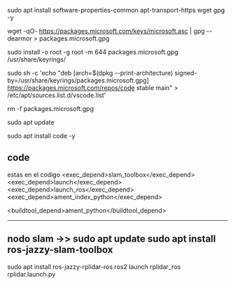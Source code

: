 sudo apt install software-properties-common apt-transport-https wget gpg -y

wget -qO- https://packages.microsoft.com/keys/microsoft.asc | gpg --dearmor > packages.microsoft.gpg

sudo install -o root -g root -m 644 packages.microsoft.gpg /usr/share/keyrings/

sudo sh -c 'echo "deb [arch=$(dpkg --print-architecture) signed-by=/usr/share/keyrings/packages.microsoft.gpg] https://packages.microsoft.com/repos/code stable main" > /etc/apt/sources.list.d/vscode.list'

rm -f packages.microsoft.gpg

sudo apt update

sudo apt install code -y

code
-----------------------
estas en el codigo
<exec_depend>slam_toolbox</exec_depend>
<exec_depend>launch</exec_depend>
<exec_depend>launch_ros</exec_depend>
<exec_depend>ament_index_python</exec_depend> <!-- lo usas por get_package_share_directory -->


<buildtool_depend>ament_python</buildtool_depend>

------------------
nodo slam ->>
sudo apt update
sudo apt install ros-jazzy-slam-toolbox
----
sudo apt install ros-jazzy-rplidar-ros
ros2 launch rplidar_ros rplidar.launch.py


